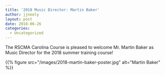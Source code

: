 ```yaml
---
title: '2018 Music Director: Martin Baker'
author: jjneely
layout: post
date: 2018-06-26
categories:
  - Uncategorized
---
```

The RSCMA Carolina Course is pleased to welcome Mr. Martin Baker as Music
Director for the 2018 summer training course!

{{% figure src="/images/2018-martin-baker-poster.jpg" alt="Martin Baker" %}}

